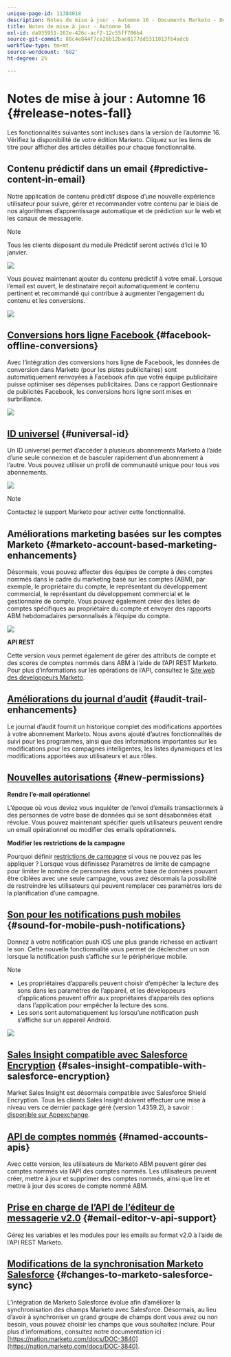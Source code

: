 ```yaml
---
unique-page-id: 11384018
description: Notes de mise à jour - Automne 16 - Documents Marketo - Documentation du produit
title: Notes de mise à jour - Automne 16
exl-id: da935951-162e-426c-acf2-12c55ff706b4
source-git-commit: 88c4e844f7ce26b12bae8177dd5311813fb4adcb
workflow-type: tm+mt
source-wordcount: '682'
ht-degree: 2%

---
```


# Notes de mise à jour : Automne 16 {#release-notes-fall}

Les fonctionnalités suivantes sont incluses dans la version de l’automne 16. Vérifiez la disponibilité de votre édition Marketo. Cliquez sur les liens de titre pour afficher des articles détaillés pour chaque fonctionnalité.

## Contenu prédictif dans un email {#predictive-content-in-email}

Notre application de contenu prédictif dispose d’une nouvelle expérience utilisateur pour suivre, gérer et recommander votre contenu par le biais de nos algorithmes d’apprentissage automatique et de prédiction sur le web et les canaux de messagerie.

>[!NOTE]
>
>Tous les clients disposant du module Prédictif seront activés d’ici le 10 janvier.

![](assets/shafe.png)

Vous pouvez maintenant ajouter du contenu prédictif à votre email. Lorsque l’email est ouvert, le destinataire reçoit automatiquement le contenu pertinent et recommandé qui contribue à augmenter l’engagement du contenu et les conversions.

![](assets/predictive.png)

## [Conversions hors ligne Facebook ](/help/marketo/product-docs/demand-generation/facebook/understanding-facebook-offline-conversions.md) {#facebook-offline-conversions}

Avec l’intégration des conversions hors ligne de Facebook, les données de conversion dans Marketo (pour les pistes publicitaires) sont automatiquement renvoyées à Facebook afin que votre équipe publicitaire puisse optimiser ses dépenses publicitaires. Dans ce rapport Gestionnaire de publicités Facebook, les conversions hors ligne sont mises en surbrillance.

![](assets/facebook.png)

## [ID universel](/help/marketo/product-docs/administration/settings/using-a-universal-id-for-subscription-login.md) {#universal-id}

Un ID universel permet d’accéder à plusieurs abonnements Marketo à l’aide d’une seule connexion et de basculer rapidement d’un abonnement à l’autre. Vous pouvez utiliser un profil de communauté unique pour tous vos abonnements.

![](assets/image2016-11-3-15-3a10-3a16.png)

>[!NOTE]
>
>Contactez le support Marketo pour activer cette fonctionnalité.

## Améliorations marketing basées sur les comptes Marketo {#marketo-account-based-marketing-enhancements}

Désormais, vous pouvez affecter des équipes de compte à des comptes nommés dans le cadre du marketing basé sur les comptes (ABM), par exemple, le propriétaire du compte, le représentant du développement commercial, le représentant du développement commercial et le gestionnaire de compte. Vous pouvez également créer des listes de comptes spécifiques au propriétaire du compte et envoyer des rapports ABM hebdomadaires personnalisés à l’équipe du compte.

![](assets/account-team-11-15-16.png)

**API REST**

Cette version vous permet également de gérer des attributs de compte et des scores de comptes nommés dans ABM à l’aide de l’API REST Marketo. Pour plus d’informations sur les opérations de l’API, consultez le [Site web des développeurs Marketo](https://developers.marketo.com/rest-api/lead-database/named-accounts).

## [Améliorations du journal d’audit](/help/marketo/product-docs/administration/audit-trail/change-details-in-audit-trail.md) {#audit-trail-enhancements}

Le journal d’audit fournit un historique complet des modifications apportées à votre abonnement Marketo. Nous avons ajouté d’autres fonctionnalités de suivi pour les programmes, ainsi que des informations importantes sur les modifications pour les campagnes intelligentes, les listes dynamiques et les modifications apportées aux utilisateurs et aux rôles.

## [Nouvelles autorisations](/help/marketo/product-docs/administration/users-and-roles/descriptions-of-role-permissions.md) {#new-permissions}

**Rendre l’e-mail opérationnel**

L’époque où vous deviez vous inquiéter de l’envoi d’emails transactionnels à des personnes de votre base de données qui se sont désabonnées était révolue. Vous pouvez maintenant spécifier quels utilisateurs peuvent rendre un email opérationnel ou modifier des emails opérationnels.

**Modifier les restrictions de la campagne**

Pourquoi définir [restrictions de campagne](/help/marketo/product-docs/administration/email-setup/enable-person-restrictions-for-smart-campaigns.md) si vous ne pouvez pas les appliquer ? Lorsque vous définissez Paramètres de limite de campagne pour limiter le nombre de personnes dans votre base de données pouvant être ciblées avec une seule campagne, vous avez désormais la possibilité de restreindre les utilisateurs qui peuvent remplacer ces paramètres lors de la planification d’une campagne.

## [Son pour les notifications push mobiles](/help/marketo/product-docs/mobile-marketing/push-notifications/configure-mobile-push-notification.md) {#sound-for-mobile-push-notifications}

Donnez à votre notification push iOS une plus grande richesse en activant le son. Cette nouvelle fonctionnalité vous permet de déclencher un son lorsque la notification push s’affiche sur le périphérique mobile.

>[!NOTE]
>
>* Les propriétaires d’appareils peuvent choisir d’empêcher la lecture des sons dans les paramètres de l’appareil, et les développeurs d’applications peuvent offrir aux propriétaires d’appareils des options dans l’application pour empêcher la lecture des sons.
>* Les sons sont automatiquement lus lorsqu’une notification push s’affiche sur un appareil Android.


![](assets/sound-for-push-notifications.png)

## [Sales Insight compatible avec Salesforce Encryption](/help/marketo/product-docs/marketo-sales-insight/msi-for-salesforce/installation/install-marketo-sales-insight-package-in-salesforce-appexchange.md) {#sales-insight-compatible-with-salesforce-encryption}

Market Sales Insight est désormais compatible avec Salesforce Shield Encryption. Tous les clients Sales Insight doivent effectuer une mise à niveau vers ce dernier package géré (version 1.4359.2), à savoir : [disponible sur Appexchange](https://appexchange.salesforce.com/listingDetail?listingId=a0N30000001SVZmEAO).

## [API de comptes nommés](https://developers.marketo.com/rest-api/lead-database/named-accounts/) {#named-accounts-apis}

Avec cette version, les utilisateurs de Marketo ABM peuvent gérer des comptes nommés via l’API des comptes nommés. Les utilisateurs peuvent créer, mettre à jour et supprimer des comptes nommés, ainsi que lire et mettre à jour des scores de compte nommé ABM.

## [Prise en charge de l’API de l’éditeur de messagerie v2.0](https://developers.marketo.com/rest-api/assets/emails/) {#email-editor-v-api-support}

Gérez les variables et les modules pour les emails au format v2.0 à l’aide de l’API REST Marketo.

## [Modifications de la synchronisation Marketo Salesforce](https://nation.marketo.com/docs/DOC-3840) {#changes-to-marketo-salesforce-sync}

L’intégration de Marketo Salesforce évolue afin d’améliorer la synchronisation des champs Marketo avec Salesforce. Désormais, au lieu d’avoir à synchroniser un grand groupe de champs dont vous avez ou non besoin, vous pouvez choisir les champs que vous souhaitez inclure. Pour plus d’informations, consultez notre documentation ici : [https://nation.marketo.com/docs/DOC-3840](https://nation.marketo.com/docs/DOC-3840).
